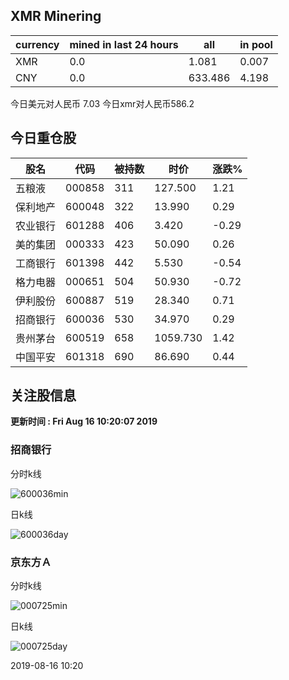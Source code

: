 ## XMR Minering

|currency|mined in last 24 hours|all|in pool|
|---|---|---|---|
|XMR|0.0|1.081|0.007|
|CNY|0.0|633.486|4.198|

今日美元对人民币 7.03	今日xmr对人民币586.2


## 今日重仓股 

|股名|代码|被持数|时价|涨跌%|
|---|---|---|---|---|
|五粮液|000858|311|127.500|1.21|
|保利地产|600048|322|13.990|0.29|
|农业银行|601288|406|3.420|-0.29|
|美的集团|000333|423|50.090|0.26|
|工商银行|601398|442|5.530|-0.54|
|格力电器|000651|504|50.930|-0.72|
|伊利股份|600887|519|28.340|0.71|
|招商银行|600036|530|34.970|0.29|
|贵州茅台|600519|658|1059.730|1.42|
|中国平安|601318|690|86.690|0.44|

## 关注股信息
**更新时间 : Fri Aug 16 10:20:07 2019**
### 招商银行 
分时k线

![600036min](http://image.sinajs.cn/newchart/min/n/sh600036.gif)

日k线

![600036day](http://image.sinajs.cn/newchart/daily/n/sh600036.gif)

### 京东方Ａ 
分时k线

![000725min](http://image.sinajs.cn/newchart/min/n/sz000725.gif)

日k线

![000725day](http://image.sinajs.cn/newchart/daily/n/sz000725.gif)

2019-08-16 10:20